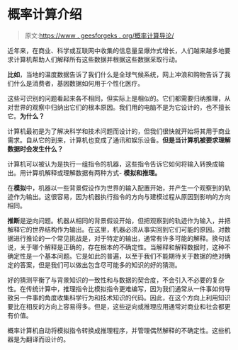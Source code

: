 # 概率计算介绍

> 原文:[https://www . geesforgeks . org/概率计算导论/](https://www.geeksforgeeks.org/introduction-of-probabilistic-computing/)

近年来，在商业、科学或互联网中收集的信息量呈爆炸式增长，人们越来越多地要求计算机帮助人们解释所有这些数据并根据这些数据采取行动。

**比如**，当地的温度数据告诉了我们什么是全球气候系统，网上冲浪和购物告诉了我们什么是消费者，基因数据如何用于个性化医疗。

这些可识别的问题看起来各不相同，但实际上是相似的。它们都需要归纳推理，从对世界的观察中归纳出它们的根本原因。我们用的电脑不是为它设计的，也不擅长它。**为什么？**

计算机最初是为了解决科学和技术问题而设计的，但我们很快就开始将其用于商业需求。自从它的到来，计算机也变成了通讯和娱乐设备。**但是当计算机被要求理解数据时会发生什么？**

计算机可以被认为是执行一组指令的机器，这些指令告诉它如何将输入转换成输出。用计算机解释或理解数据有两种方式- **模拟和推理。**

在**模拟**中，机器以一些背景假设作为世界的输入配置开始，并产生一个观察到的轨迹作为输出。这很容易，因为机器执行指令的方向与建模过程从原因到影响的方向相同。

**推断**是逆向问题。机器从相同的背景假设开始，但把观察到的轨迹作为输入，并把解释它的世界结构作为输出。在这里，机器必须从事实回到它们可能的原因。对数据进行推论的一个常见挑战是，对于特定的输出，通常有许多可能的解释。换句话说，关于哪个解释是正确的，存在根本的不确定性。当解释和解释数据时，这种不确定性是一个基本问题。它是如此的普遍，以至于我们不能期待关于数据的绝对确定的答案，但是我们可以做出包含尽可能多的知识的好的猜测。

好的猜测平衡了与背景知识的一致性和与数据的契合度，不会引入不必要的复杂性。在传统计算中，推理指令比模拟指令更难编写，因为我们通常从一件事如何导致另一件事的角度收集科学行为和技术知识的代码。因此，在这个方向上利用知识要比在相反的方向上容易得多。但是，这些逆向或推理应用通常对商业和社会都更有价值。

概率计算机自动将模拟指令转换成推理程序，并管理偶然解释的不确定性。这些机器是为翻译而设计的。
